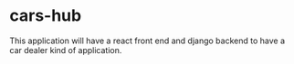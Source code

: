 # cars-hub
This application will have a react front end and django backend to have a car dealer kind of application.
